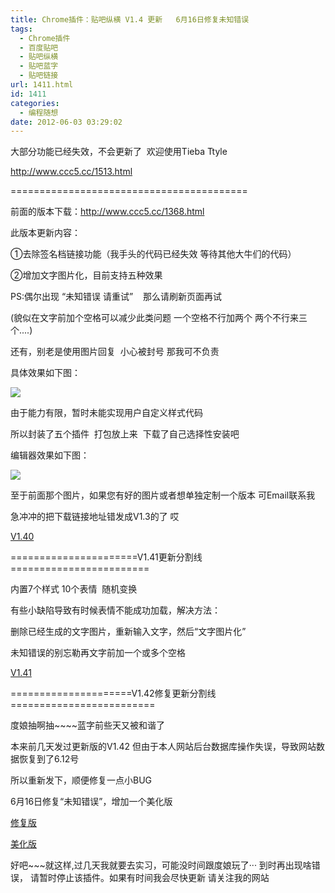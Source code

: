```yaml
---
title: Chrome插件：贴吧纵横 V1.4 更新   6月16日修复未知错误
tags:
  - Chrome插件
  - 百度贴吧
  - 贴吧纵横
  - 贴吧蓝字
  - 贴吧链接
url: 1411.html
id: 1411
categories:
  - 编程随想
date: 2012-06-03 03:29:02
---
```


大部分功能已经失效，不会更新了  欢迎使用Tieba Ttyle

http://www.ccc5.cc/1513.html

=========================================

前面的版本下载：http://www.ccc5.cc/1368.html

此版本更新内容：

①去除签名档链接功能（我手头的代码已经失效 等待其他大牛们的代码）

②增加文字图片化，目前支持五种效果

PS:偶尔出现 “未知错误 请重试”    那么请刷新页面再试

(貌似在文字前加个空格可以减少此类问题 一个空格不行加两个 两个不行来三个....)

还有，别老是使用图片回复  小心被封号 那我可不负责

具体效果如下图：

![](http://pic.yupoo.com/a408115319/C0NjADvZ/cmOR8.png)

由于能力有限，暂时未能实现用户自定义样式代码

所以封装了五个插件  打包放上来  下载了自己选择性安装吧

编辑器效果如下图：

![](http://pic.yupoo.com/a408115319/C0NnI9ju/rZK26.jpg)

至于前面那个图片，如果您有好的图片或者想单独定制一个版本 可Email联系我

急冲冲的把下载链接地址错发成V1.3的了 哎

[V1.40](http://115.com/file/c2apfsgy)

======================V1.41更新分割线========================

内置7个样式 10个表情  随机变换

有些小缺陷导致有时候表情不能成功加载，解决方法：

删除已经生成的文字图片，重新输入文字，然后“文字图片化”

未知错误的别忘勒再文字前加一个或多个空格

[V1.41](http://115.com/file/bec76gwo#tiebazh)

=====================V1.42修复更新分割线=========================

度娘抽啊抽~~~~蓝字前些天又被和谐了  

本来前几天发过更新版的V1.42 但由于本人网站后台数据库操作失误，导致网站数据恢复到了6.12号

所以重新发下，顺便修复一点小BUG

6月16日修复“未知错误”，增加一个美化版

[修复版](http://115.com/file/anc00zsi)

[美化版](http://115.com/file/anc0lwzi)

好吧~~~就这样,过几天我就要去实习，可能没时间跟度娘玩了··· 到时再出现啥错误， 请暂时停止该插件。如果有时间我会尽快更新 请关注我的网站